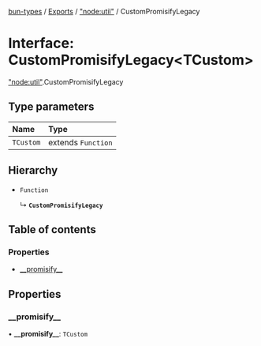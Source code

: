 [bun-types](https://github.com/oven-sh/bun-types/blob/master/api-docs/README.md) / [Exports](https://github.com/oven-sh/bun-types/blob/master/api-docs/modules.md) / ["node:util"](https://github.com/oven-sh/bun-types/blob/master/api-docs/modules/node_util_.md) / CustomPromisifyLegacy

# Interface: CustomPromisifyLegacy<TCustom\>

["node:util"](https://github.com/oven-sh/bun-types/blob/master/api-docs/modules/node_util_.md).CustomPromisifyLegacy

## Type parameters

| Name | Type |
| :------ | :------ |
| `TCustom` | extends `Function` |

## Hierarchy

- `Function`

  ↳ **`CustomPromisifyLegacy`**

## Table of contents

### Properties

- [\_\_promisify\_\_](https://github.com/oven-sh/bun-types/blob/master/api-docs/interfaces/node_util_.CustomPromisifyLegacy.md#__promisify__)

## Properties

### \_\_promisify\_\_

• **\_\_promisify\_\_**: `TCustom`
